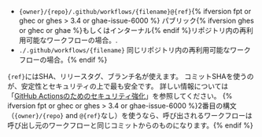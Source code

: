* `{owner}/{repo}/.github/workflows/{filename}@{ref}`{% ifversion fpt or ghec or ghes > 3.4 or ghae-issue-6000 %} パブリック{% ifversion ghes or ghec or ghae %}もしくはインターナル{% endif %}リポジトリ内の再利用可能なワークフローの場合。.
* `./.github/workflows/{filename}` 同じリポジトリ内の再利用可能なワークフローの場合。{% endif %}

`{ref}`にはSHA、リリースタグ、ブランチ名が使えます。 コミットSHAを使うのが、安定性とセキュリティの上で最も安全です。 詳しい情報については「[GitHub Actionsのためのセキュリティ強化](/actions/learn-github-actions/security-hardening-for-github-actions#reusing-third-party-workflows)」を参照してください。 {% ifversion fpt or ghec or ghes > 3.4 or ghae-issue-6000 %}2番目の構文（`{owner}/{repo}` and `@{ref}`なし）を使うなら、呼び出されるワークフローは呼び出し元のワークフローと同じコミットからのものになります。{% endif %}
